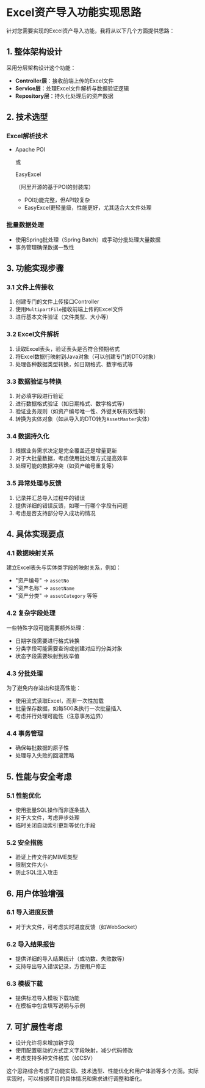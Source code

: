 # Excel资产导入功能实现思路

针对您需要实现的Excel资产导入功能，我将从以下几个方面提供思路：

## 1. 整体架构设计

采用分层架构设计这个功能：

- **Controller层**：接收前端上传的Excel文件
- **Service层**：处理Excel文件解析与数据验证逻辑
- **Repository层**：持久化处理后的资产数据

## 2. 技术选型

### Excel解析技术

- Apache POI

   或 

  EasyExcel

  （阿里开源的基于POI的封装库）

  - POI功能完整，但API较复杂
  - EasyExcel更轻量级，性能更好，尤其适合大文件处理

### 批量数据处理

- 使用Spring批处理（Spring Batch）或手动分批处理大量数据
- 事务管理确保数据一致性

## 3. 功能实现步骤

### 3.1 文件上传接收

1. 创建专门的文件上传接口Controller
2. 使用`MultipartFile`接收前端上传的Excel文件
3. 进行基本文件验证（文件类型、大小等）

### 3.2 Excel文件解析

1. 读取Excel表头，验证表头是否符合预期格式
2. 将Excel数据行映射到Java对象（可以创建专门的DTO对象）
3. 处理各种数据类型转换，如日期格式、数字格式等

### 3.3 数据验证与转换

1. 对必填字段进行验证
2. 进行数据格式验证（如日期格式、数字格式等）
3. 验证业务规则（如资产编号唯一性、外键关联有效性等）
4. 转换为实体对象（如从导入的DTO转为`AssetMaster`实体）

### 3.4 数据持久化

1. 根据业务需求决定是完全覆盖还是增量更新
2. 对于大批量数据，考虑使用批处理方式提高效率
3. 处理可能的数据冲突（如资产编号重复等）

### 3.5 异常处理与反馈

1. 记录并汇总导入过程中的错误
2. 提供详细的错误反馈，如哪一行哪个字段有问题
3. 考虑是否支持部分导入成功的情况

## 4. 具体实现要点

### 4.1 数据映射关系

建立Excel表头与实体类字段的映射关系，例如：

- "资产编号" → `assetNo`
- "资产名称" → `assetName`
- "资产分类" → `assetCategory` 等等

### 4.2 复杂字段处理

一些特殊字段可能需要额外处理：

- 日期字段需要进行格式转换
- 分类字段可能需要查询或创建对应的分类对象
- 状态字段需要映射到枚举值

### 4.3 分批处理

为了避免内存溢出和提高性能：

- 使用流式读取Excel，而非一次性加载
- 批量保存数据，如每500条执行一次批量插入
- 考虑并行处理可能性（注意事务边界）

### 4.4 事务管理

- 确保每批数据的原子性
- 处理导入失败的回滚策略

## 5. 性能与安全考虑

### 5.1 性能优化

- 使用批量SQL操作而非逐条插入
- 对于大文件，考虑异步处理
- 临时关闭自动索引更新等优化手段

### 5.2 安全措施

- 验证上传文件的MIME类型
- 限制文件大小
- 防止SQL注入攻击

## 6. 用户体验增强

### 6.1 导入进度反馈

- 对于大文件，可考虑实时进度反馈（如WebSocket）

### 6.2 导入结果报告

- 提供详细的导入结果统计（成功数、失败数等）
- 支持导出导入错误记录，方便用户修正

### 6.3 模板下载

- 提供标准导入模板下载功能
- 在模板中包含填写说明与示例

## 7. 可扩展性考虑

- 设计允许将来增加新字段
- 使用配置驱动的方式定义字段映射，减少代码修改
- 考虑支持多种文件格式（如CSV）

这个思路综合考虑了功能实现、技术选型、性能优化和用户体验等多个方面。实际实现时，可以根据项目的具体情况和需求进行调整和细化。